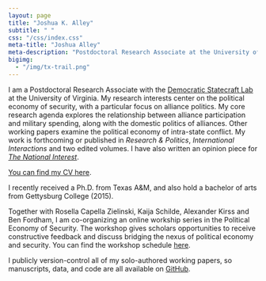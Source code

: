 ```yaml
---
layout: page
title: "Joshua K. Alley"
subtitle: " "
css: "/css/index.css"
meta-title: "Joshua Alley"
meta-description: "Postdoctoral Research Associate at the University of Virginia"
bigimg:
  - "/img/tx-trail.png" 
---
```


I am a Postdoctoral Research Associate with the [Democratic Statecraft Lab](http://statecraftlab.virginia.edu/) at the University of Virginia.
My research interests center on the political economy of security, with a particular focus on alliance politics. 
My core research agenda explores the relationship between alliance participation and military spending, along with the domestic politics of alliances. 
Other working papers examine the political economy of intra-state conflict. My work is forthcoming or published in *Research & Politics*, *International Interactions* and two edited volumes. I have also written an opinion piece for *[The National Interest](https://nationalinterest.org/blog/buzz/does-indo-pacific-need-alliance-nato-170896)*. 

[You can find my CV here](CV.pdf).

I recently received a Ph.D. from Texas A&M, and also hold a bachelor of arts from Gettysburg College (2015).  

Together with Rosella Capella Zielinski, Kaija Schilde, Alexander Kirss and Ben Fordham, I am co-organizing an online workship series in the Political Economy of Security. The workshop gives scholars opportunities to receive constructive feedback and discuss bridging the nexus of political economy and security. You can find the workshop schedule [here](http://www.bu.edu/pardeeschool/research/project-on-the-political-economy-of-security/). 

I publicly version-control all of my solo-authored working papers, so manuscripts, data, and code are all available on [GitHub](https://github.com/joshuaalley).
